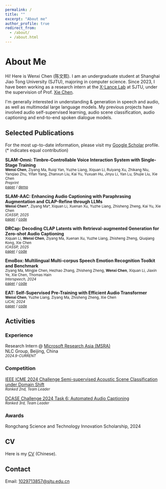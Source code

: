```yaml
---
permalink: /
title: ""
excerpt: "About me"
author_profile: true
redirect_from: 
  - /about/
  - /about.html
---
```


# About Me

Hi! Here is Wenxi Chen (陈文熙). I am an undergraduate student at  Shanghai Jiao Tong University (SJTU), majoring in computer science.  Since 2023, I have been working as a research intern at the [X-Lance Lab](https://x-lance.sjtu.edu.cn) at SJTU, under the supervision of Prof. [Xie Chen](https://chenxie95.github.io/).


I'm generally interested in understanding & generation in speech and audio, as well as multimodal large language models. My previous projects have involved audio self-supervised learning, audio scene classification, audio captioning and end-to-end spoken dialogue models. 


<!-- ## Recent News

* *June 2023*: Joining the [SCALE 2023 Workshop](https://hltcoe.jhu.edu/research/scale/scale-2023) at John's Hopkins University
* *June 2022*: Joining the [JSALT 2022 Workshop](https://www.clsp.jhu.edu/2022-eighth-frederick-jelinek-memorial-summer-workshop/) at John's Hopkins University
* *May 2021*: Interning at [Dr. Dong Yu's](https://sites.google.com/view/dongyu888/) AI lab at Tencent America -->

## Selected Publications

For the most up-to-date information, please visit my [Google Scholar](https://scholar.google.com/citations?user=7YPoSY0AAAAJ&hl=en) profile.  
(* indicates equal contribution)


<!-- *Speech Translation* -->
**SLAM-Omni: Timbre-Controllable Voice Interaction System with Single-Stage Training**\
<sub>**Wenxi Chen**, Ziyang Ma, Ruiqi Yan, Yuzhe Liang, Xiquan Li, Ruiyang Xu, Zhikang Niu, Yanqiao Zhu, Yifan Yang, Zhanxun Liu, Kai Yu, Yuxuan Hu, Jinyu Li, Yan Lu, Shujie Liu, Xie Chen</sub>\
<sub>*Preprint*</sub>\
<sub>[paper](https://arxiv.org/abs/2412.15649) / [demo](https://slam-omni.github.io/)</sub>


**SLAM-AAC: Enhancing Audio Captioning with Paraphrasing Augmentation and CLAP-Refine through LLMs**\
<sub>**Wenxi Chen\***, Ziyang Ma\*, Xiquan Li, Xuenan Xu, Yuzhe Liang, Zhisheng Zheng, Kai Yu, Xie Chen</sub>\
<sub>*ICASSP, 2025*</sub>\
<sub>[paper](https://arxiv.org/abs/2410.09503) / [code](https://github.com/X-LANCE/SLAM-LLM/tree/main/examples/slam_aac)</sub>
<!-- [![PWC](https://img.shields.io/endpoint.svg?url=https://paperswithcode.com/badge/slam-aac-enhancing-audio-captioning-with/audio-captioning-on-audiocaps)](https://paperswithcode.com/sota/audio-captioning-on-audiocaps?p=slam-aac-enhancing-audio-captioning-with)  [![PWC](https://img.shields.io/endpoint.svg?url=https://paperswithcode.com/badge/slam-aac-enhancing-audio-captioning-with/audio-captioning-on-clotho)](https://paperswithcode.com/sota/audio-captioning-on-clotho?p=slam-aac-enhancing-audio-captioning-with)\ -->

**DRCap: Decoding CLAP Latents with Retrieval-augmented Generation for Zero-shot Audio Captioning**\
<sub>Xiquan Li, **Wenxi Chen**, Ziyang Ma, Xuenan Xu, Yuzhe Liang, Zhisheng Zheng, Qiuqiang Kong, Xie Chen</sub>\
<sub>*ICASSP, 2025*</sub>\
<sub>[paper](https://arxiv.org/abs/2410.09472) / [code](https://github.com/X-LANCE/SLAM-LLM/tree/main/examples/drcap_zeroshot_aac)</sub>

**EmoBox: Multilingual Multi-corpus Speech Emotion Recognition Toolkit and Benchmark**  
<sub>Ziyang Ma, Mingjie Chen, Hezhao Zhang, Zhisheng Zheng, **Wenxi Chen**, Xiquan Li, Jiaxin Ye, Xie Chen, Thomas Hain</sub>\
<sub>*Interspeech, 2024*</sub>\
<sub>[paper](https://www.isca-archive.org/interspeech_2024/ma24b_interspeech.pdf) / [code](https://github.com/emo-box/EmoBox)</sub>

**EAT: Self-Supervised Pre-Training with Efficient Audio Transformer**\
<sub>**Wenxi Chen**, Yuzhe Liang, Ziyang Ma, Zhisheng Zheng, Xie Chen</sub>\
<sub>*IJCAI, 2024*</sub>\
<sub>[paper](https://www.ijcai.org/proceedings/2024/0421.pdf) / [code](https://github.com/cwx-worst-one/EAT)</sub>
<!-- [![PWC](https://img.shields.io/endpoint.svg?url=https://paperswithcode.com/badge/eat-self-supervised-pre-training-with/audio-classification-on-balanced-audio-set)](https://paperswithcode.com/sota/audio-classification-on-balanced-audio-set?p=eat-self-supervised-pre-training-with)\ -->


<!-- ***

*Multilingual Speech Recognition*

**Improving Massively Multilingual ASR With Auxiliary CTC Objectives**\
<sub>William Chen, **Brian Yan**, Jiatong Shi, Yifan Peng, Soumi Maiti, Shinji Watanabe</sub>\
<sub>*2023 IEEE International Conference on Acoustics, Speech and Signal Processing (ICASSP), 2023*</sub>\
<sub>[paper](https://arxiv.org/abs/2302.12829)</sub>

*** -->


## Activities

### Experience
Research Intern @ [Microsoft Research Asia (MSRA)](https://www.msra.cn/)  
NLC Group, Beijing, China  
<sub>*2024.9-CURRENT*</sub>  


### Competition

[IEEE ICME 2024 Challenge Semi-supervised Acoustic Scene Classification under Domain Shift](https://ascchallenge.xshengyun.com/)  
<sub>*Ranked 2nd, Team Leader*</sub>

[DCASE Challenge 2024 Task 6: Automated Audio Captioning](https://dcase.community/challenge2024/task-automated-audio-captioning-results)  
<sub>*Ranked 3rd, Team Leader*</sub>

<!-- ***

*Academic Service*

Reviewer\
<sub>ICASSP, Interspeech, ASRU, EMNLP, NAACL, APSIPA, SLT</sub> -->


### Awards
Rongchang Science and Technology Innovation Scholarship, 2024


## CV
Here is my [CV](../assets/pdf/CV_陈文熙.pdf) (Chinese).


## Contact

Email: <a href="mailto:1029713857@sjtu.edu.cn">1029713857@sjtu.edu.cn</a>